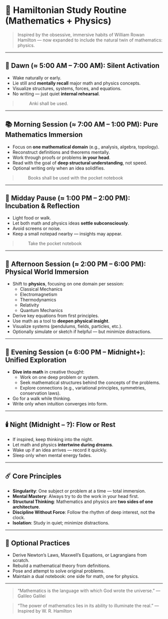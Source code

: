 # 🧠 Hamiltonian Study Routine (Mathematics + Physics)

> Inspired by the obsessive, immersive habits of William Rowan Hamilton — now expanded to include the natural twin of mathematics: physics.

---

## 🌅 Dawn (≈ 5:00 AM – 7:00 AM): Silent Activation

- Wake naturally or early.
- Lie still and **mentally recall** major math and physics concepts.
- Visualize structures, systems, forces, and equations.
- No writing — just quiet **internal rehearsal**.
>$\quad\quad$ Anki shall be used.

---

## 📚 Morning Session (≈ 7:00 AM – 1:00 PM): Pure Mathematics Immersion

- Focus on **one mathematical domain** (e.g., analysis, algebra, topology).
- Reconstruct definitions and theorems mentally.
- Work through proofs or problems **in your head**.
- Read with the goal of **deep structural understanding**, not speed.
- Optional writing only when an idea solidifies.
>$\quad\quad$Books shall be used with the pocket notebook

---

## 🍞 Midday Pause (≈ 1:00 PM – 2:00 PM): Incubation & Reflection

- Light food or walk.
- Let both math and physics ideas **settle subconsciously**.
- Avoid screens or noise.
- Keep a small notepad nearby — insights may appear.
>$\quad\quad$Take the pocket notebook

---

## 🔬 Afternoon Session (≈ 2:00 PM – 6:00 PM): Physical World Immersion

- Shift to **physics**, focusing on one domain per session:
  - Classical Mechanics
  - Electromagnetism
  - Thermodynamics
  - Relativity
  - Quantum Mechanics
- Derive key equations from first principles.
- Use math as a tool to **deepen physical insight**.
- Visualize systems (pendulums, fields, particles, etc.).
- Optionally simulate or sketch if helpful — but minimize distractions.

---

## 🌙 Evening Session (≈ 6:00 PM – Midnight+): Unified Exploration

- **Dive into math** in creative thought:
  - Work on one deep problem or system.
  - Seek mathematical structures behind the concepts of the problems.
  - Explore connections (e.g., variational principles, symmetries, conservation laws).
- Go for a walk while thinking.
- Write only when intuition converges into form.

---

## 🕯️ Night (Midnight – ?): Flow or Rest

- If inspired, keep thinking into the night.
- Let math and physics **intertwine during dreams**.
- Wake up if an idea arrives — record it quickly.
- Sleep only when mental energy fades.

---

## ☄️ Core Principles

- **Singularity**: One subject or problem at a time — total immersion.
- **Mental Mastery**: Always try to do the work in your head first.
- **Structural Thinking**: Mathematics and physics are **two sides of one architecture**.
- **Discipline Without Force**: Follow the rhythm of deep interest, not the clock.
- **Isolation**: Study in quiet; minimize distractions.

---

## 🔁 Optional Practices

- Derive Newton’s Laws, Maxwell’s Equations, or Lagrangians from scratch.
- Rebuild a mathematical theory from definitions.
- Pose and attempt to solve original problems.
- Maintain a dual notebook: one side for math, one for physics.

---

> “Mathematics is the language with which God wrote the universe.”
> — Galileo Galilei

> “The power of mathematics lies in its ability to illuminate the real.”
> — Inspired by W. R. Hamilton
